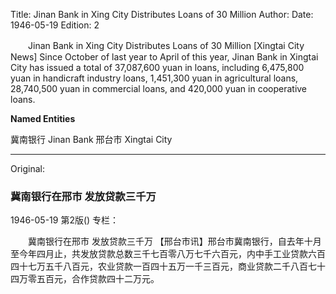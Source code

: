 Title: Jinan Bank in Xing City Distributes Loans of 30 Million
Author:
Date: 1946-05-19
Edition: 2

　　Jinan Bank in Xing City
    Distributes Loans of 30 Million
    [Xingtai City News] Since October of last year to April of this year, Jinan Bank in Xingtai City has issued a total of 37,087,600 yuan in loans, including 6,475,800 yuan in handicraft industry loans, 1,451,300 yuan in agricultural loans, 28,740,500 yuan in commercial loans, and 420,000 yuan in cooperative loans.



**Named Entities**


冀南银行    Jinan Bank
邢台市    Xingtai City



<hr /> 

Original: 


### 冀南银行在邢市  发放贷款三千万

1946-05-19
第2版()
专栏：

　　冀南银行在邢市
    发放贷款三千万
    【邢台市讯】邢台市冀南银行，自去年十月至今年四月止，共发放贷款总数三千七百零八万七千六百元，内中手工业贷款六百四十七万五千八百元，农业贷款一百四十五万一千三百元，商业贷款二千八百七十四万零五百元，合作贷款四十二万元。

